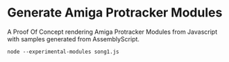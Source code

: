 Generate Amiga Protracker Modules
=================================

A Proof Of Concept rendering Amiga Protracker Modules from Javascript with samples generated from AssemblyScript.

`node --experimental-modules song1.js`